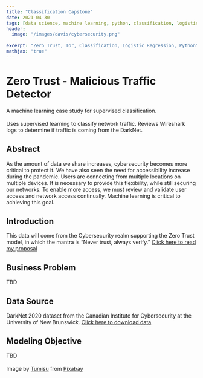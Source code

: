 ```yaml
---
title: "Classification Capstone"
date: 2021-04-30
tags: [data science, machine learning, python, classification, logistic regression]
header:
  image: "/images/davis/cybersecurity.png"
  
excerpt: "Zero Trust, Tor, Classification, Logistic Regression, Python"
mathjax: "true"
---
```


# Zero Trust - Malicious Traffic Detector
A machine learning case study for supervised classification.
<br>
<br>
Uses supervised learning to classify network traffic. Reviews Wireshark logs to determine if traffic is coming from the DarkNet.

## Abstract
As the amount of data we share increases, cybersecurity becomes more critical to protect it.  We have also seen the need for accessibility increase during the pandemic.  Users are connecting from multiple locations on multiple devices.  It is necessary to provide this flexibility, while still securing our networks.  To enable more access, we must review and validate user access and network access continually.  Machine learning is critical to achieving this goal.

## Introduction
This data will come from the Cybersecurity realm supporting the Zero Trust model, in which the mantra is “Never trust, always verify.”
<a href="https://github.com/amodavis/Zero_Trust/blob/main/Project3 Proposal - DavisA.pdf">Click here to read my proposal</a>

## Business Problem
TBD

## Data Source
DarkNet 2020 dataset from the Canadian Institute for Cybersecurity at the University of New Brunswick. 
<a href="https://www.unb.ca/cic/datasets/darknet2020.html">Click here to download data</a>

## Modeling Objective
TBD
<br>
<br>
Image by <a href="https://pixabay.com/users/tumisu-148124/?utm_source=link-attribution&amp;utm_medium=referral&amp;utm_campaign=image&amp;utm_content=3194286">Tumisu</a> from <a href="https://pixabay.com/?utm_source=link-attribution&amp;utm_medium=referral&amp;utm_campaign=image&amp;utm_content=3194286">Pixabay</a>

